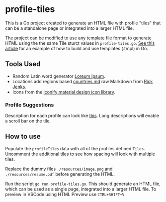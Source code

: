 # profile-tiles

This is a Go project created to generate an HTML file with profile "tiles" that can be a standalone page or integrated into a larger HTML file.

The project can be modified to use any template file format to generate HTML using the the same Tile sturct values in `profile-tiles.go`. [See this article](https://www.digitalocean.com/community/tutorials/how-to-use-templates-in-go) for an example of how to build and use templates (.tmpl) in Go.

## Tools Used

 - Random Latin word generator [Loreum Ipsum](https://www.lipsum.com/).
 - Locations add regions based [countries.md](https://gist.githubusercontent.com/richjenks/15b75f1960bc3321e295/raw/e9b473faed0c7512d6720d71d485b662cd743d25/countries.md) raw Markdown from [Rick Jenks](https://gist.github.com/richjenks/15b75f1960bc3321e295).
 - Icons from the [iconify material design icon library](https://icon-sets.iconify.design/mdi/).

### Profile Suggestions

Description for each profile can look like [this](https://sg.indeed.com/career-advice/interviewing/describe-yourself-in-one-sentence). Long descriptions will enable a scroll bar on the tile.

## How to use

Populate the `profileTiles` data with all of the profiles defined `Tiles`. Uncomment the additional tiles to see how spacing will look with multiple tiles.

Replace the dummy files `./resources/image.png` and `./resources/resume.pdf` before generating the HTML.

Run the script `go run profile-tiles.go`. This should generate an HTML file, which can be used as a single page, integrated into a larger HTML file. To preview in VSCode using HTML Preview use `CTRL+SHIFT+V`.